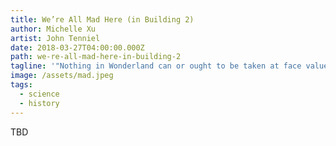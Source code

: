 ```yaml
---
title: We’re All Mad Here (in Building 2)
author: Michelle Xu
artist: John Tenniel
date: 2018-03-27T04:00:00.000Z
path: we-re-all-mad-here-in-building-2
tagline: '"Nothing in Wonderland can or ought to be taken at face value."'
image: /assets/mad.jpeg
tags:
  - science
  - history
---
```

TBD